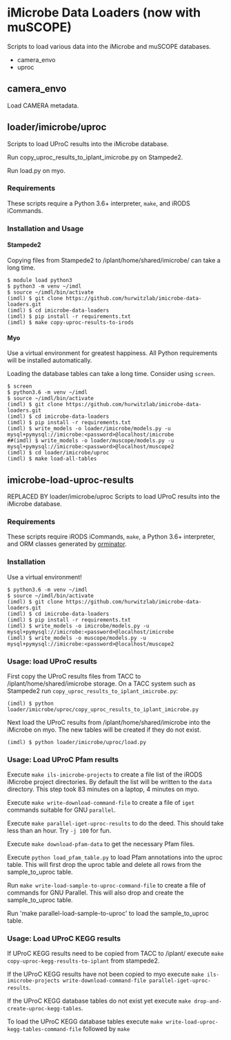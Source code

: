 # iMicrobe Data Loaders (now with muSCOPE)
Scripts to load various data into the iMicrobe and muSCOPE databases.

  + camera_envo
  + uproc

## camera_envo
Load CAMERA metadata.


## loader/imicrobe/uproc
Scripts to load UProC results into the iMicrobe database.

Run copy_uproc_results_to_iplant_imicrobe.py on Stampede2.

Run load.py on myo.

### Requirements
These scripts require a Python 3.6+ interpreter, `make`, and iRODS iCommands.

### Installation and Usage

#### Stampede2

Copying files from Stampede2 to /iplant/home/shared/imicrobe/ can take a long
time.

```
$ module load python3
$ python3 -m venv ~/imdl
$ source ~/imdl/bin/activate
(imdl) $ git clone https://github.com/hurwitzlab/imicrobe-data-loaders.git
(imdl) $ cd imicrobe-data-loaders
(imdl) $ pip install -r requirements.txt
(imdl) $ make copy-uproc-results-to-irods
```

#### Myo

Use a virtual environment for greatest happiness. All Python requirements will
be installed automatically.

Loading the database tables can take a long time. Consider using `screen`.

```
$ screen
$ python3.6 -m venv ~/imdl
$ source ~/imdl/bin/activate
(imdl) $ git clone https://github.com/hurwitzlab/imicrobe-data-loaders.git
(imdl) $ cd imicrobe-data-loaders
(imdl) $ pip install -r requirements.txt
(imdl) $ write_models -o loader/imicrobe/models.py -u mysql+pymysql://imicrobe:<password>@localhost/imicrobe
##(imdl) $ write_models -o loader/muscope/models.py -u mysql+pymysql://imicrobe:<password>@localhost/muscope2
(imdl) $ cd loader/imicrobe/uproc
(imdl) $ make load-all-tables
```



## imicrobe-load-uproc-results
REPLACED BY loader/imicrobe/uproc
Scripts to load UProC results into the iMicrobe database.


### Requirements
These scripts require iRODS iCommands, `make`, a Python 3.6+ interpreter,
and ORM classes generated by [orminator](https://github.com/hurwitzlab/orminator).

### Installation
Use a virtual environment!

```
$ python3.6 -m venv ~/imdl
$ source ~/imdl/bin/activate
(imdl) $ git clone https://github.com/hurwitzlab/imicrobe-data-loaders.git
(imdl) $ cd imicrobe-data-loaders
(imdl) $ pip install -r requirements.txt
(imdl) $ write_models -o imicrobe/models.py -u mysql+pymysql://imicrobe:<password>@localhost/imicrobe
(imdl) $ write_models -o muscope/models.py -u mysql+pymysql://imicrobe:<password>@localhost/muscope2
```

### Usage: load UProC results
First copy the UProC results files from TACC to /iplant/home/shared/imicrobe
storage. On a TACC system such as Stampede2 run `copy_uproc_results_to_iplant_imicrobe.py`:
```
(imdl) $ python loader/imicrobe/uproc/copy_uproc_results_to_iplant_imicrobe.py
```

Next load the UProC results from /iplant/home/shared/imicrobe into the iMicrobe
on myo. The new tables will be created if they do not exist.

```
(imdl) $ python loader/imicrobe/uproc/load.py
```


### Usage: Load UProC Pfam results
Execute `make ils-imicrobe-projects` to create a file list of the iRODS iMicrobe project directories. By default the list will be written to the `data` directory. This step took 83 minutes on a laptop, 4 minutes on myo.

Execute `make write-download-command-file` to create a file of `iget` commands suitable for GNU `parallel`.

Execute `make parallel-iget-uproc-results` to do the deed. This should take less than an hour. Try `-j 100` for fun.

Execute `make download-pfam-data` to get the necessary Pfam files.

Execute `python load_pfam_table.py` to load Pfam annotations into the uproc table.
This will first drop the uproc table and delete all rows from the sample_to_uproc table.

Run `make write-load-sample-to-uproc-command-file` to create a file of commands for
GNU Parallel. This will also drop and create the sample_to_uproc table.

Run 'make parallel-load-sample-to-uproc' to load the sample_to_uproc table.

### Usage: Load UProC KEGG results

If UProC KEGG results need to be copied from TACC to /iplant/ execute `make copy-uproc-kegg-results-to-iplant` from stampede2.

If the UProC KEGG results have not been copied to myo execute `make ils-imicrobe-projects write-download-command-file parallel-iget-uproc-results`.

If the UProC KEGG database tables do not exist yet execute `make drop-and-create-uproc-kegg-tables`.

To load the UProC KEGG database tables execute `make write-load-uproc-kegg-tables-command-file` followed by `make `
